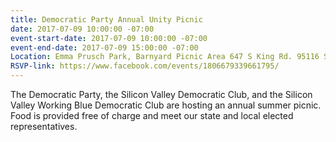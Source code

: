 ```yaml
---
title: Democratic Party Annual Unity Picnic
date: 2017-07-09 10:00:00 -07:00
event-start-date: 2017-07-09 10:00:00 -07:00
event-end-date: 2017-07-09 15:00:00 -07:00
Location: Emma Prusch Park, Barnyard Picnic Area 647 S King Rd. 95116 San Jose , CA
RSVP-link: https://www.facebook.com/events/1806679339661795/
---
```


The Democratic Party, the Silicon Valley Democratic Club, and the Silicon Valley Working Blue Democratic Club are hosting an annual summer picnic. Food is provided free of charge and meet our state and local elected representatives. 

